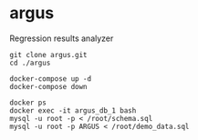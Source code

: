 # argus
 Regression results analyzer

```
git clone argus.git
cd ./argus

docker-compose up -d
docker-compose down

docker ps
docker exec -it argus_db_1 bash
mysql -u root -p < /root/schema.sql
mysql -u root -p ARGUS < /root/demo_data.sql
```
